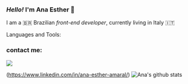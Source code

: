 ### *Hello!* I'm Ana Esther 👋

I am a :brazil: Brazilian *front-end developer*, currently living in Italy :it:

Languages and Tools:


### contact me:
[<img src="https://img.shields.io/badge/LinkedIn-0077B5?style=for-the-badge&logo=linkedin&logoColor=white">](https://www.linkedin.com/in/ana-esther-amaral/ "Ana's linkedIn")


(https://www.linkedin.com/in/ana-esther-amaral/)
![Ana's github stats](https://github-readme-stats.vercel.app/api?username=anaestheramaral&show_icons=true&theme=dracula&hide=prs,contribs)
